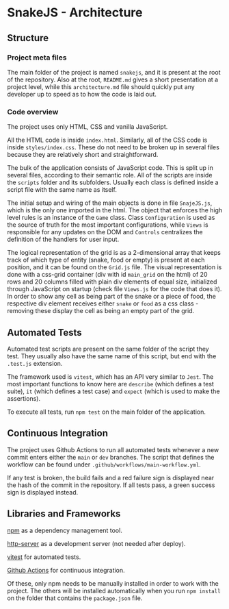 # SnakeJS - Architecture

## Structure

### Project meta files

The main folder of the project is named `snakejs`, and it is present at the root of the repository. Also at the root, `README.md` gives a short presentation at a project level, while this `architecture.md` file should quickly put any developer up to speed as to how the code is laid out. 

### Code overview

The project uses only HTML, CSS and vanilla JavaScript.

All the HTML code is inside `index.html`. Similarly, all of the CSS code is inside `styles/index.css`. These do not need to be broken up in several files because they are relatively short and straightforward.

The bulk of the application consists of JavaScript code. This is split up in several files, according to their semantic role. All of the scripts are inside the `scripts` folder and its subfolders. Usually each class is defined inside a script file with the same name as itself.

The initial setup and wiring of the main objects is done in file `SnajeJS.js`, which is the only one imported in the html. The object that enforces the high level rules is an instance of the `Game` class. Class `Configuration` is used as the source of truth for the most important configurations, while `Views` is responsible for any updates on the DOM and `Controls` centralizes the definition of the handlers for user input.

The logical representation of the grid is as a 2-dimensional array that keeps track of which type of entity (snake, food or empty) is present at each position, and it can be found on the `Grid.js` file. The visual representation is done with a css-grid container (div with id `main_grid` on the html) of 20 rows and 20 columns filled with plain div elements of equal size, initialized through JavaScript on startup (check file `Views.js` for the code that does it). In order to show any cell as being part of the snake or a piece of food, the respective div element receives either `snake` or `food` as a css class - removing these display the cell as being an empty part of the grid.

## Automated Tests

Automated test scripts are present on the same folder of the script they test. They usually also have the same name of this script, but end with the `.test.js` extension.

The framework used is `vitest`, which has an API very similar to `Jest`. The most important functions to know here are `describe` (which defines a test suite), `it` (which defines a test case) and `expect` (which is used to make the assertions).

To execute all tests, run `npm test` on the main folder of the application.

## Continuous Integration

The project uses Github Actions to run all automated tests whenever a new commit enters either the `main` or `dev` branches. The script that defines the workflow can be found under `.github/workflows/main-workflow.yml`.

If any test is broken, the build fails and a red failure sign is displayed near the hash of the commit in the repository. If all tests pass, a green success sign is displayed instead.

## Libraries and Frameworks

[npm](https://docs.npmjs.com/downloading-and-installing-node-js-and-npm) as a dependency management tool.

[http-server](https://www.npmjs.com/package/http-server) as a development server (not needed after deploy).

[vitest](https://vitest.dev/) for automated tests.

[Github Actions](https://docs.github.com/en/actions/learn-github-actions) for continuous integration.

Of these, only npm needs to be manually installed in order to work with the project. The others will be installed automatically when you run `npm install` on the folder that contains the `package.json` file.